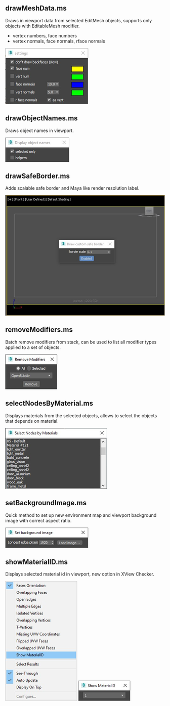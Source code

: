 


drawMeshData.ms
---
Draws in viewport data from selected EditMesh objects, supports only objects with EditableMesh modifier.
+ vertex numbers, face numbers
+ vertex normals, face normals, rface normals

![](previews/drawMeshData.jpg)



drawObjectNames.ms
---
Draws object names in viewport.

![](previews/drawObjectNames.jpg)



drawSafeBorder.ms
---
Adds scalable safe border and Maya like render resolution label.

![](previews/drawSafeBorder_view.jpg)


removeModifiers.ms
---
Batch remove modifiers from stack, can be used to list all modifier types applied to a set of objects.

![](previews/removeModifiers.jpg)



selectNodesByMaterial.ms
---
Displays materials from the selected objects, allows to select the objects that depends on material.

![](previews/selectNodesByMaterial.jpg)



setBackgroundImage.ms
---
Quick method to set up new environment map and viewport background image with correct aspect ratio.

![](previews/setBackgroundImage.jpg)



showMaterialID.ms
---
Displays selected material id in viewport, new option in XView Checker.

![](previews/showMaterialID_Xview.jpg)
![](previews/showMaterialID.jpg)


